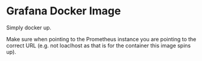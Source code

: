 # Grafana Docker Image

Simply docker up.

Make sure when pointing to the Prometheus instance you are pointing to the correct URL (e.g. not loaclhost as that is for the container this image spins up).
